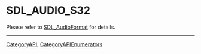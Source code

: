 # SDL_AUDIO_S32

Please refer to [SDL_AudioFormat](SDL_AudioFormat) for details.

----
[CategoryAPI](CategoryAPI), [CategoryAPIEnumerators](CategoryAPIEnumerators)

